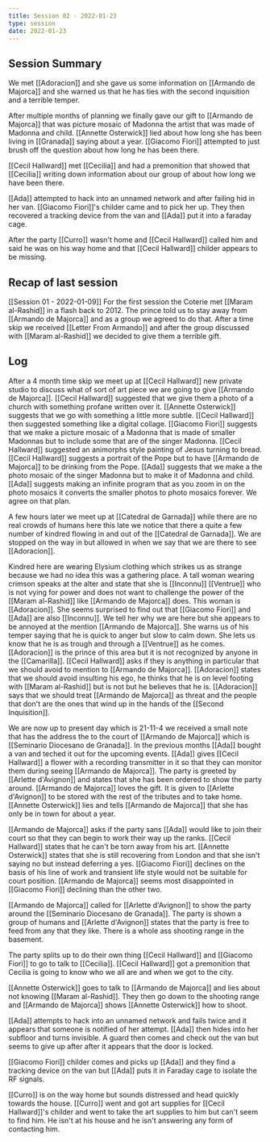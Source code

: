```yaml
---
title: Session 02 - 2022-01-23
type: session
date: 2022-01-23
---
```


## Session Summary
We met [[Adoracion]] and she gave us some information on [[Armando de Majorca]] and she warned us that he has ties with the second inquisition and a terrible temper. 

After multiple months of planning we finally gave our gift to [[Armando de Majorca]] that was picture mosaic of Madonna the artist that was made of Madonna and child. [[Annette Osterwick]] lied about how long she has been living in [[Granada]] saying about a year. [[Giacomo Fiori]] attempted to just brush off the question about how long he has been there.

[[Cecil Hallward]] met [[Cecilia]] and had a premonition that showed that [[Cecilia]] writing down information about our group of about how long we have been there. 

[[Ada]] attempted to hack into an unnamed network and after failing hid in her van. [[Giacomo Fiori]]'s childer came and to pick her up. They then recovered a tracking device from the van and [[Ada]] put it into a faraday cage.

After the party [[Curro]] wasn't home and [[Cecil Hallward]] called him and said he was on his way home and that [[Cecil Hallward]] childer appears to be missing.

## Recap of last session
[[Session 01 - 2022-01-09]]
For the first session the Coterie met [[Maram al-Rashid]] in a flash back to 2012. The prince told us to stay away from [[Armando de Majorca]] and as a group we agreed to do that. After a time skip we received [[Letter From Armando]] and after the group discussed with [[Maram al-Rashid]] we decided to give them a terrible gift.

## Log
After a 4 month time skip we meet up at [[Cecil Hallward]] new private studio to discuss what of sort of art piece we are going to give [[Armando de Majorca]]. [[Cecil Hallward]] suggested that we give them a photo of a church with something profane written over it. [[Annette Osterwick]] suggests that we go with something a little more subtle. [[Cecil Hallward]] then suggested something like a digital collage.  [[Giacomo Fiori]] suggests that we make a picture mosaic of a Madonna that is made of smaller Madonnas but to include some that are of the singer Madonna. [[Cecil Hallward]] suggested an animorphs style painting of Jesus turning to bread. [[Cecil Hallward]] suggests a portrait of the Pope but to have [[Armando de Majorca]] to be drinking from the Pope. [[Ada]] suggests that we make a the photo mosaic of the singer Madonna but to make it of Madonna and child. [[Ada]] suggests making an infinite program that as you zoom in on the photo mosaics it converts the smaller photos to photo mosaics forever. We agree on that plan.

A few hours later we meet up at [[Catedral de Garnada]] while there are no real crowds of humans here this late we notice that there a quite a few number of kindred flowing in and out of the [[Catedral de Garnada]]. We are stopped on the way in but allowed in when we say that we are there to see [[Adoracion]]. 

Kindred here are wearing Elysium clothing which strikes us as strange because we had no idea this was a gathering place. A tall woman wearing crimson speaks at the alter and state that she is [[Inconnu]] [[Ventrue]] who is not vying for power and does not want to challenge the power of the [[Maram al-Rashid]] like [[Armando de Majorca]] does. This woman is [[Adoracion]]. She seems surprised to find out that [[Giacomo Fiori]] and [[Ada]] are also [[Inconnu]]. We tell her why we are here but she appears to be annoyed at the mention [[Armando de Majorca]]. She warns us of his temper saying that he is quick to anger but slow to calm down. She lets us know that he is as trough and through a [[Ventrue]] as he comes. [[Adoracion]] is the prince of this area but it is not recognized by anyone in the [[Camarilla]]. [[Cecil Hallward]] asks if they is anything in particular that we should avoid to mention to [[Armando de Majorca]]. [[Adoracion]] states that we should avoid insulting his ego, he thinks that he is on level footing with [[Maram al-Rashid]] but is not but he believes that he is. [[Adoracion]] says that we should treat [[Armando de Majorca]] as threat and the people that don't are the ones that wind up in the hands of the [[Second Inquisition]].

We are now up to present day which is 21-11-4 we received a small note that has the address the to the court of [[Armando de Majorca]] which is [[Seminario Diocesano de Granada]]. In the previous months [[Ada]] bought a van and teched it out for the upcoming events. [[Ada]] gives [[Cecil Hallward]] a flower with a recording transmitter in it so that they can monitor them during seeing [[Armando de Majorca]]. The party is greeted by [[Arlette d'Avignon]] and states that she has been ordered to show the party around. [[Armando de Majorca]] loves the gift. It is given to [[Arlette d'Avignon]] to be stored with the rest of the tributes and to take home. [[Annette Osterwick]] lies and tells [[Armando de Majorca]] that she has only be in town for about a year.

[[Armando de Majorca]] asks if the party sans [[Ada]] would like to join their court so that they can begin to work their way up the ranks. [[Cecil Hallward]] states that he can't be torn away from his art. [[Annette Osterwick]] states that she is still recovering from London and that she isn't saying no but instead deferring a yes. [[Giacomo Fiori]] declines on the basis of his line of work and transient life style would not be suitable for court position. [[Armando de Majorca]] seems most disappointed in [[Giacomo Fiori]] declining than the other two.

[[Armando de Majorca]] called for [[Arlette d'Avignon]] to show the party around the [[Seminario Diocesano de Granada]]. The party is shown a group of humans and [[Arlette d'Avignon]] states that the party is free to feed from any that they like. There is a whole ass shooting range in the basement.

The party splits up to do their own thing [[Cecil Hallward]] and [[Giacomo Fiori]] to go to talk to [[Cecilia]]. [[Cecil Hallward]] got a premonition that Cecilia is going to know who we all are and when we got to the city.

[[Annette Osterwick]] goes to talk to [[Armando de Majorca]] and lies about not knowing [[Maram al-Rashid]]. They then go down to the shooting range and [[Armando de Majorca]] shows [[Annette Osterwick]] how to shoot.

[[Ada]] attempts to hack into an unnamed network and fails twice and it appears that someone is notified of her attempt. [[Ada]] then hides into her subfloor and turns invisible. A guard then comes and check out the van but seems to give up after after it appears that the door is locked.

[[Giacomo Fiori]] childer comes and picks up [[Ada]] and they find a tracking device on the van but [[Ada]] puts it in Faraday cage to isolate the RF signals.

[[Curro]] is on the way home but sounds distressed and head quickly towards the house. [[Curro]] went and got art supplies for [[Cecil Hallward]]'s childer and went to take the art supplies to him but can't seem to find him. He isn't at his house and he isn't answering any form of contacting him.